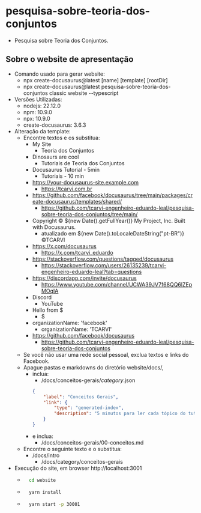 # pesquisa-sobre-teoria-dos-conjuntos
- Pesquisa sobre Teoria dos Conjuntos.

## Sobre o website de apresentação
- Comando usado para gerar website:
	- npx create-docusaurus@latest [name] [template] [rootDir]
	- npx create-docusaurus@latest pesquisa-sobre-teoria-dos-conjuntos classic website --typescript
- Versões Utilizadas:
	- nodejs: 22.12.0
	- npm: 10.9.0
	- npx: 10.9.0
	- create-docusaurus: 3.6.3
- Alteração da template:
	- Encontre textos e os substitua:
		- My Site
			- Teoria dos Conjuntos
		- Dinosaurs are cool
			- Tutoriais de Teoria dos Conjuntos
		- Docusaurus Tutorial - 5min
			- Tutoriais - 10 min
		- https://your-docusaurus-site.example.com
			- https://tcarvi.com.br
		- https://github.com/facebook/docusaurus/tree/main/packages/create-docusaurus/templates/shared/
			- https://github.com/tcarvi-engenheiro-eduardo-leal/pesquisa-sobre-teoria-dos-conjuntos/tree/main/
		- Copyright © ${new Date().getFullYear()} My Project, Inc. Built with Docusaurus.
			- atualizado em  ${new Date().toLocaleDateString("pt-BR")} ©TCARVI
		- https://x.com/docusaurus
			- https://x.com/tcarvi_eduardo
		- https://stackoverflow.com/questions/tagged/docusaurus		
			- https://stackoverflow.com/users/26135239/tcarvi-engenheiro-eduardo-leal?tab=questions
		- https://discordapp.com/invite/docusaurus
			- https://www.youtube.com/channel/UCWA39JV7f68QQ6lZEpMOqIA
		- Discord
			- YouTube
		- Hello from $
			- $
		- organizationName: 'facebook'
			- organizationName: 'TCARVI'
		- https://github.com/facebook/docusaurus
			- https://github.com/tcarvi-engenheiro-eduardo-leal/pesquisa-sobre-teoria-dos-conjuntos
	- Se você não usar uma rede social pessoal, exclua textos e links do Facebook.
	- Apague pastas e markdowns do diretório website/docs/, 
		- inclua:
			- /docs/conceitos-gerais/_category_.json
			```json			        {
				"label": "Conceitos Gerais",
				"link": {
  					"type": "generated-index",
  					"description": "5 minutos para ler cada tópico do tutorial."
				}				 	   }  
			```
		- e inclua:
			- /docs/conceitos-gerais/00-conceitos.md
	- Encontre o seguinte texto e o substitua:
		- /docs/intro
			- /docs/category/conceitos-gerais
- Execução do site, em browser http://localhost:3001
	- ```bash
		cd website
		```    
	- ```bash
		yarn install
		```  
	- ```bash
		yarn start -p 30001
		```  
